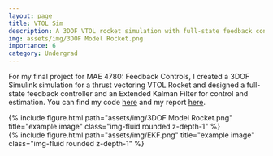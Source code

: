 ```yaml
---
layout: page
title: VTOL Sim
description: A 3DOF VTOL rocket simulation with full-state feedback controller and EKF written in Simulink
img: assets/img/3DOF Model Rocket.png
importance: 6
category: Undergrad
---
```


For my final project for MAE 4780: Feedback Controls, I created a 3DOF Simulink simulation for a thrust vectoring VTOL Rocket and designed a full-state feedback controller and an Extended Kalman Filter for control and estimation. You can find my code [here](https://github.com/govindchari/3DOF-TVC-Simulation) and my report [here](/assets/pdf/MAE_4780_Final_Report.pdf).

<div class="row">
    <div class="col-sm mt-3 mt-md-0">
        {% include figure.html path="assets/img/3DOF Model Rocket.png" title="example image" class="img-fluid rounded z-depth-1" %}
    </div>
    <div class="col-sm mt-3 mt-md-0">
        {% include figure.html path="assets/img/EKF.png" title="example image" class="img-fluid rounded z-depth-1" %}
    </div>
</div>